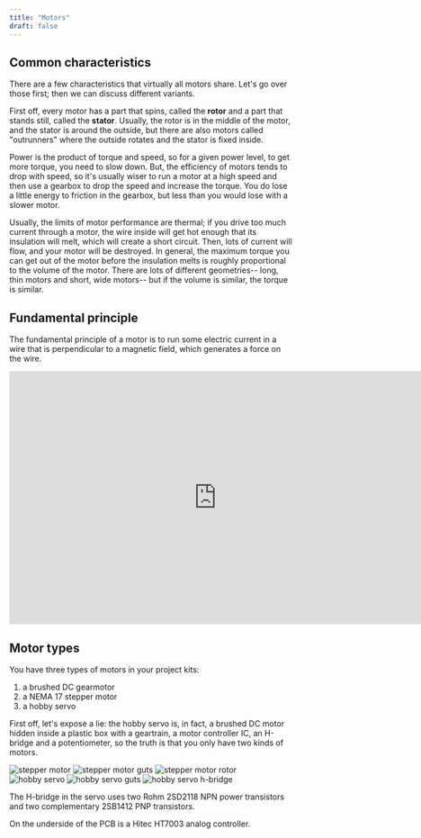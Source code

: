 ```yaml
---
title: "Motors"
draft: false
---
```


## Common characteristics

There are a few characteristics that virtually all motors share. Let's go over those first; then we can discuss different variants.

First off, every motor has a part that spins, called the **rotor** and a part that stands still, called the **stator**. Usually, the rotor is in the middle of the motor, and the stator is around the outside, but there are also motors called "outrunners" where the outside rotates and the stator is fixed inside.

Power is the product of torque and speed, so for a given power level, to get more torque, you need to slow down. But, the efficiency of motors tends to drop with speed, so it's usually wiser to run a motor at a high speed and then use a gearbox to drop the speed and increase the torque. You do lose a little energy to friction in the gearbox, but less than you would lose with a slower motor.

Usually, the limits of motor performance are thermal; if you drive too much current through a motor, the wire inside will get hot enough that its insulation will melt, which will create a short circuit. Then, lots of current will flow, and your motor will be destroyed. In general, the maximum torque you can get out of the motor before the insulation melts is roughly proportional to the volume of the motor. There are lots of different geometries-- long, thin motors and short, wide motors-- but if the volume is similar, the torque is similar.

## Fundamental principle

The fundamental principle of a motor is to run some electric current in a wire that is perpendicular to a magnetic field, which generates a force on the wire.

<iframe id="kaltura_player" src="https://cdnapisec.kaltura.com/p/1813261/sp/181326100/embedIframeJs/uiconf_id/26203331/partner_id/1813261?iframeembed=true&playerId=kaltura_player&entry_id=1_45k3qkx7&flashvars[streamerType]=auto&amp;flashvars[localizationCode]=en&amp;flashvars[leadWithHTML5]=true&amp;flashvars[sideBarContainer.plugin]=true&amp;flashvars[sideBarContainer.position]=left&amp;flashvars[sideBarContainer.clickToClose]=true&amp;flashvars[chapters.plugin]=true&amp;flashvars[chapters.layout]=vertical&amp;flashvars[chapters.thumbnailRotator]=false&amp;flashvars[streamSelector.plugin]=true&amp;flashvars[EmbedPlayer.SpinnerTarget]=videoHolder&amp;flashvars[dualScreen.plugin]=true&amp;flashvars[Kaltura.addCrossoriginToIframe]=true&amp;&wid=1_t9h074m7" width="736" height="450" allowfullscreen webkitallowfullscreen mozAllowFullScreen allow="autoplay *; fullscreen *; encrypted-media *" sandbox="allow-forms allow-same-origin allow-scripts allow-top-navigation allow-pointer-lock allow-popups allow-modals allow-orientation-lock allow-popups-to-escape-sandbox allow-presentation allow-top-navigation-by-user-activation" frameborder="0" title="Kaltura Player"></iframe>

## Motor types

You have three types of motors in your project kits:

1. a brushed DC gearmotor
2. a NEMA 17 stepper motor
3. a hobby servo

First off, let's expose a lie: the hobby servo is, in fact, a brushed DC motor hidden inside a plastic box with a geartrain, a motor controller IC, an H-bridge and a potentiometer, so the truth is that you only have two kinds of motors.

![stepper motor](/img/stepper-motor.jpg)
![stepper motor guts](/img/stepper-motor-guts.jpg)
![stepper motor rotor](/img/stepper-motor-rotor.jpg)
![hobby servo](/img/hobby-servo.jpg)
![hobby servo guts](/img/hobby-servo-guts.jpg)
![hobby servo h-bridge](/img/hobby-servo-h-bridge.jpg)

The H-bridge in the servo uses two Rohm 2SD2118 NPN power transistors and two complementary 2SB1412 PNP transistors.

On the underside of the PCB is a Hitec HT7003 analog controller.
